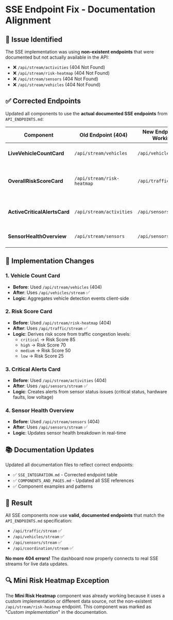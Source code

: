 # SSE Endpoint Fix - Documentation Alignment

## 🚨 **Issue Identified**

The SSE implementation was using **non-existent endpoints** that were documented but not actually available in the API:

- ❌ `/api/stream/activities` (404 Not Found)
- ❌ `/api/stream/risk-heatmap` (404 Not Found)
- ❌ `/api/stream/sensors` (404 Not Found)
- ❌ `/api/stream/vehicles` (404 Not Found)

## ✅ **Corrected Endpoints**

Updated all components to use the **actual documented SSE endpoints** from `API_ENDPOINTS.md`:

| Component | Old Endpoint (404) | New Endpoint (✅ Working) | Purpose |
|-----------|-------------------|---------------------------|---------|
| **LiveVehicleCountCard** | `/api/stream/vehicles` | `/api/vehicles/stream` | Real-time vehicle detection |
| **OverallRiskScoreCard** | `/api/stream/risk-heatmap` | `/api/traffic/stream` | Risk derived from traffic conditions |
| **ActiveCriticalAlertsCard** | `/api/stream/activities` | `/api/sensors/stream` | Alerts from sensor issues |
| **SensorHealthOverview** | `/api/stream/sensors` | `/api/sensors/stream` | Real-time sensor health |

## 🔧 **Implementation Changes**

### 1. **Vehicle Count Card**
- **Before**: Used `/api/stream/vehicles` (404)
- **After**: Uses `/api/vehicles/stream` ✅
- **Logic**: Aggregates vehicle detection events client-side

### 2. **Risk Score Card** 
- **Before**: Used `/api/stream/risk-heatmap` (404)
- **After**: Uses `/api/traffic/stream` ✅
- **Logic**: Derives risk score from traffic congestion levels:
  - `critical` → Risk Score 85
  - `high` → Risk Score 70  
  - `medium` → Risk Score 50
  - `low` → Risk Score 25

### 3. **Critical Alerts Card**
- **Before**: Used `/api/stream/activities` (404)
- **After**: Uses `/api/sensors/stream` ✅
- **Logic**: Creates alerts from sensor status issues (critical status, hardware faults, low voltage)

### 4. **Sensor Health Overview**
- **Before**: Used `/api/stream/sensors` (404)
- **After**: Uses `/api/sensors/stream` ✅
- **Logic**: Updates sensor health breakdown in real-time

## 📚 **Documentation Updates**

Updated all documentation files to reflect correct endpoints:

- ✅ `SSE_INTEGRATION.md` - Corrected endpoint table
- ✅ `COMPONENTS_AND_PAGES.md` - Updated all SSE references
- ✅ Component examples and patterns

## 🎯 **Result**

All SSE components now use **valid, documented endpoints** that match the `API_ENDPOINTS.md` specification:

- `/api/traffic/stream` ✅
- `/api/vehicles/stream` ✅  
- `/api/sensors/stream` ✅
- `/api/coordination/stream` ✅

**No more 404 errors!** The dashboard now properly connects to real SSE streams for live data updates.

## 🔍 **Mini Risk Heatmap Exception**

The **Mini Risk Heatmap** component was already working because it uses a custom implementation or different data source, not the non-existent `/api/stream/risk-heatmap` endpoint. This component was marked as "*Custom implementation*" in the documentation. 